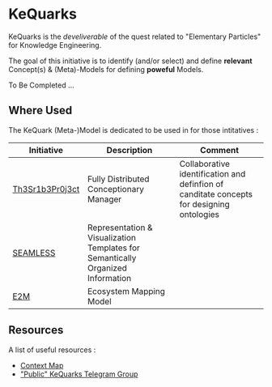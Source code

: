 
KeQuarks
==

KeQuarks is the _develiverable_ of the quest related to "Elementary Particles" for Knowledge Engineering.

The goal of this initiative is to identify (and/or select) and define __relevant__ Concept(s) & (Meta)-Models for defining __poweful__ Models.

To Be Completed ...


Where Used
-
The KeQuark (Meta-)Model is dedicated to be used in for those intitatives : 

<table>
    <thead>
        <tr>
            <th>Initiative</th>
            <th>Description</th>
            <th>Comment</th>
        </tr>
    </thead>
    <tbody>
        <tr>
            <td><a href="https://github.com/iPlumb3r/Th3Sr1b3Pr0j3ct">Th3Sr1b3Pr0j3ct</a></td>
            <td>Fully Distributed Conceptionary Manager</td>
            <td>Collaborative identification and definfion of canditate concepts for designing ontologies</td>
        </tr>
        <tr>
            <td><a href="https://github.com/iPlumb3r/SEAMLESS">SEAMLESS</a></td>
            <td>Representation & Visualization Templates for Semantically Organized Information</td>
            <td></td>
        </tr>
         <tr>
            <td><a href="https://github.com/iPlumb3r/EcosystemMappingModel">E2M</a></td>
            <td>Ecosystem Mapping Model</td>
            <td></td>
        </tr>
    </tbody>
</table>

Resources
-
A list of useful resources :
* <a href="http://hubject.net/iPlumb3r/GitHub/Meta-Map.html">Context Map</a>   
* <a href="https://t.me/KeQuarks">"Public" KeQuarks Telegram Group</a>  
